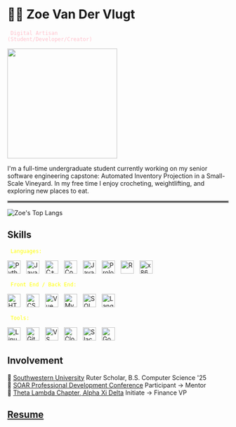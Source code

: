 # 💐🫧   Zoe Van Der Vlugt

<code style="color : pink"> Digital Artisan (Student/Developer/Creator) </code>

<img src="https://media4.giphy.com/media/v1.Y2lkPTc5MGI3NjExem82eDZzZWZrcmZrZ3VwaDUwNndvZ2Fwd3RnMWU3NXU2a3UzYW1pOCZlcD12MV9pbnRlcm5hbF9naWZfYnlfaWQmY3Q9Zw/HzPtbOKyBoBFsK4hyc/giphy.gif" width="250" height="250" />

I'm a full-time undergraduate student currently working on my senior software engineering 
capstone: Automated Inventory Projection in a Small-Scale Vineyard. In my free time I enjoy 
crocheting, weightlifting, and exploring new places to eat.

<hr style="border:2px solid gray">

<!-- ![Zoe's Github Stats](https://github-readme-stats.vercel.app/api?username=zoevandervlugt&show_icons=true&theme=merko) -->

![Zoe's Top Langs](https://github-readme-stats.vercel.app/api/top-langs/?username=zoevandervlugt&layout=compact)

## Skills
<code style="color : Yellow"> Languages:</code>
<!-- Python, Java, C++, Common Lisp (Proficient); JS, Prolog, R, Assembly (Intermediate) -->
<img align="left" alt="Python" width="30px" style="padding-right:10px;" src="https://cdn.iconscout.com/icon/free/png-256/free-python-logo-icon-download-in-svg-png-gif-file-formats--brand-development-tools-pack-logos-icons-226051.png?f=webp&w=256"/>
<img align="left" alt="Java" width="30px" style="padding-right:10px;" src="https://www.svgrepo.com/show/184143/java.svg"/>
<img align="left" alt="C++" width="30px" style="padding-right:10px;" src="https://upload.wikimedia.org/wikipedia/commons/thumb/1/18/ISO_C%2B%2B_Logo.svg/1822px-ISO_C%2B%2B_Logo.svg.png"/> 
<img align="left" alt="Common LISP" width="30px" style="padding-right:10px;" src="https://upload.wikimedia.org/wikipedia/commons/thumb/4/48/Lisp_logo.svg/2048px-Lisp_logo.svg.png"/>
<img align="left" alt="JavaScript" width="30px" style="padding-right:10px;" src="https://cdn.worldvectorlogo.com/logos/javascript-1.svg"/>
<img align="left" alt="Prolog" width="30px" style="padding-right:10px;" src="https://www.svgrepo.com/download/374005/prolog.svg"/>
<img align="left" alt="R" width="30px" style="padding-right:10px;" src="https://upload.wikimedia.org/wikipedia/commons/thumb/1/1b/R_logo.svg/2560px-R_logo.svg.png"/>
<img align="left" alt="x86 Assembly" width="30px" style="padding-right:10px;" src="https://user-images.githubusercontent.com/5421823/62779159-4cf76880-baaa-11e9-8318-e20a1aaa913a.png"/>
<br/><br/>

<code style="color : Yellow"> Front End / Back End:</code>
<!-- HTML/CSS, Vue, MySQL, SQL, LangChain -->
<img align="left" alt="HTML" width="30px" style="padding-right:10px;" src="https://cdn.iconscout.com/icon/free/png-256/free-html-5-logo-icon-download-in-svg-png-gif-file-formats--programming-langugae-language-pack-logos-icons-1175208.png"/>
<img align="left" alt="CSS" width="30px" style="padding-right:10px;" src="https://img.icons8.com/?size=100&id=21278&format=png&color=000000"/>
<img align="left" alt="Vue" width="30px" style="padding-right:10px;" src="https://upload.wikimedia.org/wikipedia/commons/f/f1/Vue.png"/>
<img align="left" alt="MySQL" width="30px" style="padding-right:10px;" src="https://cdn.freebiesupply.com/logos/large/2x/mysql-5-logo-png-transparent.png"/>
<img align="left" alt="SQL" width="30px" style="padding-right:10px;" src="https://www.freeiconspng.com/thumbs/sql-server-icon-png/sql-server-icon-png-29.png"/>
<img align="left" alt="LangChainP" width="30px" style="padding-right:10px;" src="https://media.licdn.com/dms/image/v2/D4D12AQF8MwWNbgUZ_g/article-cover_image-shrink_600_2000/article-cover_image-shrink_600_2000/0/1697534805076?e=2147483647&v=beta&t=oidQ7KQtMb1CVUj-mRzfSaKSFlAHdvzu4z0FZ1VsU10"/>
<br/><br/>

<code style="color : Yellow"> Tools:</code>
<!-- GitHub, VS Code, Cloudflare Workers AI, Slack, Google Colab -->
<img align="left" alt="Linux" width="30px" style="padding-right:10px;" src="https://cdn.iconscout.com/icon/free/png-256/free-linux-logo-icon-download-in-svg-png-gif-file-formats--technology-social-media-company-vol-4-pack-logos-icons-2944967.png"/>
<img align="left" alt="GitHub" width="30px" style="padding-right:10px;" src="https://www.svgrepo.com/show/331724/github-code-source.svg"/>
<img align="left" alt="VS Code" width="30px" style="padding-right:10px;" src="https://upload.wikimedia.org/wikipedia/commons/thumb/9/9a/Visual_Studio_Code_1.35_icon.svg/2048px-Visual_Studio_Code_1.35_icon.svg.png"/>
<img align="left" alt="Cloudflare Workers AI" width="30px" style="padding-right:10px;" src="https://icon.icepanel.io/Technology/svg/Cloudflare-Workers.svg"/>
<img align="left" alt="Slack" width="30px" style="padding-right:10px;" src="https://upload.wikimedia.org/wikipedia/commons/thumb/d/d5/Slack_icon_2019.svg/2048px-Slack_icon_2019.svg.png"/>
<img align="left" alt="Google Colab" width="30px" style="padding-right:10px;" src="https://avatars.githubusercontent.com/u/33467679?s=280&v=4"/>
<br/><br/>

## Involvement
🎀 [Southwestern University](https://www.southwestern.edu/) Ruter Scholar, B.S. Computer Science '25 \
🎀 [SOAR Professional Development Conference](https://www.southwestern.edu/soar/) Participant → Mentor \
🎀 [Theta Lambda Chapter, Alpha Xi Delta](http://southwestern.alphaxidelta.org/index) Initiate → Finance VP

<h2> <a href="https://github.com/zoevandervlugt/zoevandervlugt/blob/main/Resume.pdf">Resume</a> </h2>

<!--
**zoevandervlugt/zoevandervlugt** is a ✨ _special_ ✨ repository because its `README.md` (this file) appears on your GitHub profile.

Here are some ideas to get you started:

- 🔭 I’m currently working on ...
- 🌱 I’m currently learning ...
- 👯 I’m looking to collaborate on ...
- 🤔 I’m looking for help with ...
- 💬 Ask me about ...
- 📫 How to reach me: ...
- 😄 Pronouns: ...
- ⚡ Fun fact: ...
-->
